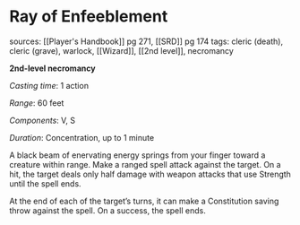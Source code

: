 # Ray of Enfeeblement
sources: [[Player's Handbook]] pg 271, [[SRD]] pg 174
tags: cleric (death), cleric (grave), warlock, [[Wizard]], [[2nd level]], necromancy

**2nd-level necromancy**

*Casting time*: 1 action

*Range*: 60 feet

*Components*: V, S

*Duration*: Concentration, up to 1 minute

A black beam of enervating energy springs from your finger toward a creature within range. Make a ranged spell attack against the target. On a hit, the target deals only half damage with weapon attacks that use Strength until the spell ends.

At the end of each of the target’s turns, it can make a Constitution saving throw against the spell. On a success, the spell ends.
